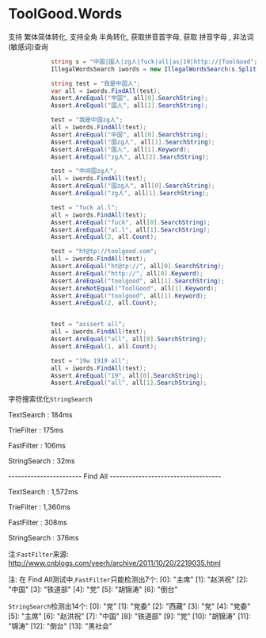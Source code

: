ToolGood.Words
====


支持 繁体简体转化, 支持全角 半角转化, 获取拼音首字母, 获取 拼音字母 , 非法词(敏感词)查询

``` csharp
            string s = "中国|国人|zg人|fuck|all|as|19|http://|ToolGood";
            IllegalWordsSearch iwords = new IllegalWordsSearch(s.Split('|'), 2);

            string test = "我是中国人";
            var all = iwords.FindAll(test);
            Assert.AreEqual("中国", all[0].SearchString);
            Assert.AreEqual("国人", all[1].SearchString);

            test = "我是中国zg人";
            all = iwords.FindAll(test);
            Assert.AreEqual("中国", all[0].SearchString);
            Assert.AreEqual("国zg人", all[1].SearchString);
            Assert.AreEqual("国人", all[1].Keyword);
            Assert.AreEqual("zg人", all[2].SearchString);

            test = "中间国zg人";
            all = iwords.FindAll(test);
            Assert.AreEqual("国zg人", all[0].SearchString);
            Assert.AreEqual("zg人", all[1].SearchString);

            test = "fuck al.l";
            all = iwords.FindAll(test);
            Assert.AreEqual("fuck", all[0].SearchString);
            Assert.AreEqual("al.l", all[1].SearchString);
            Assert.AreEqual(2, all.Count);

            test = "ht@tp://toolgood.com";
            all = iwords.FindAll(test);
            Assert.AreEqual("ht@tp://", all[0].SearchString);
            Assert.AreEqual("http://", all[0].Keyword);
            Assert.AreEqual("toolgood", all[1].SearchString);
            Assert.AreNotEqual("ToolGood", all[1].Keyword);
            Assert.AreEqual("toolgood", all[1].Keyword);
            Assert.AreEqual(2, all.Count);


            test = "asssert all";
            all = iwords.FindAll(test);
            Assert.AreEqual("all", all[0].SearchString);
            Assert.AreEqual(1, all.Count);

            test = "19w 1919 all";
            all = iwords.FindAll(test);
            Assert.AreEqual("19", all[0].SearchString);
            Assert.AreEqual("all", all[1].SearchString);
```

字符搜索优化`StringSearch`

TextSearch   : 184ms

TrieFilter : 175ms

FastFilter : 106ms

StringSearch   : 32ms

----------------------- Find All -----------------------------------

TextSearch   : 1,572ms

TrieFilter : 1,360ms

FastFilter : 308ms

StringSearch   : 376ms



注:`FastFilter`来源: http://www.cnblogs.com/yeerh/archive/2011/10/20/2219035.html

注: 在 Find All测试中,`FastFilter`只能检测出7个:
    [0]: "主席"
    [1]: "赵洪祝"
    [2]: "中国"
    [3]: "铁道部"
    [4]: "党"
    [5]: "胡锦涛"
    [6]: "倒台"

`StringSearch`检测出14个:
    [0]: "党"
    [1]: "党委"
    [2]: "西藏"
    [3]: "党"
    [4]: "党委"
    [5]: "主席"
    [6]: "赵洪祝"
    [7]: "中国"
    [8]: "铁道部"
    [9]: "党"
    [10]: "胡锦涛"
    [11]: "锦涛"
    [12]: "倒台"
    [13]: "黑社会"

